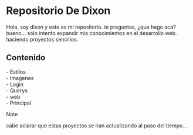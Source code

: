 <h1>
  Repositorio De Dixon
</h1>

<p>
  Hola, soy dixon y este es mi repositorio.
  te preguntas, ¿que hago aca? bueno... solo intento expandir mis conocimientos en el desarrollo web.
  haciendo proyectos sencillos.
</p>

<h2>
Contenido 
</h2>

<p>
- Estilos <br>
- Imagenes <br>
- Login <br>
- Querys <br>
- web <br>
- Principal <br>
</p>

> [!NOTE]
> cabe aclarar que estas proyectos se iran actualizando al paso del tiempo...